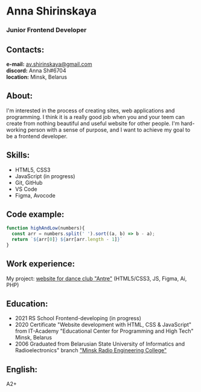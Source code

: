 # Anna Shirinskaya

### Junior Frontend Developer

## Contacts:

**e-mail:** av.shirinskaya@gmail.com  
**discord:** Anna Sh#6704  
**location:** Minsk, Belarus

## About:

I'm interested in the process of creating sites, web applications and programming. I think it is a really good job when you and your teem can create from nothing beautiful and useful website for other people. I'm hard-working person with a sense of purpose, and I want to achieve my goal to be a frontend developer.

## Skills:

- HTML5, CSS3
- JavaScript (in progress)
- Git, GitHub 
- VS Code
- Figma, Avocode

## Code example:

```javascript
function highAndLow(numbers){
  const arr = numbers.split(' ').sort((a, b) => b - a);
  return `${arr[0]} ${arr[arr.length - 1]}`
}
```

## Work experience:

My project: [website for dance club "Antre"](http://avshirco.electra.hostflyby.net/) (HTML5/CSS3, JS, Figma, Ai, PHP)

## Education:

- 2021 RS School Frontend-developing (in progress)
- 2020 Certificate "Website development with HTML, CSS & JavaScript" from IT-Academy "Educational Center for Programming and High Tech" Minsk, Belarus
- 2006 Graduated from Belarusian State University of Informatics and Radioelectronics" branch ["Minsk Radio Engineering College"](https://www.mrk-bsuir.by/en)

## English:

A2+
